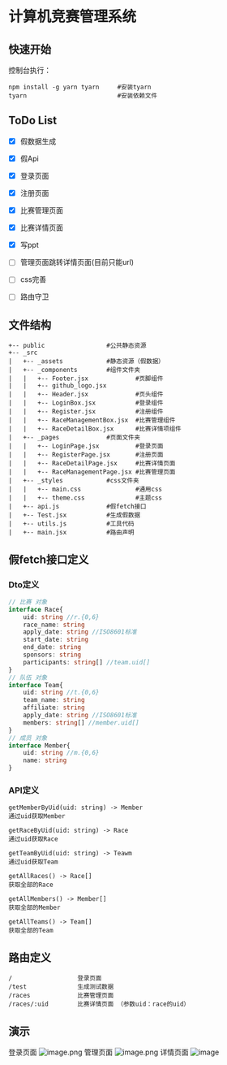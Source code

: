 # 计算机竞赛管理系统

## 快速开始
控制台执行：
```shell
npm install -g yarn tyarn     #安装tyarn
tyarn                         #安装依赖文件
```

## ToDo List
- [x] 假数据生成
- [x] 假Api
- [x] 登录页面
- [x] 注册页面
- [x] 比赛管理页面
- [x] 比赛详情页面
- [x] 写ppt
- [ ] 管理页面跳转详情页面(目前只能url)
- [ ] css完善
- [ ] 路由守卫


## 文件结构
```
+-- public                 #公共静态资源
+-- _src
|   +-- _assets            #静态资源（假数据）
|   +-- _components        #组件文件夹
|   |   +-- Footer.jsx             #页脚组件
|   |   +-- github_logo.jsx
|   |   +-- Header.jsx             #页头组件
|   |   +-- LoginBox.jsx           #登录组件
|   |   +-- Register.jsx           #注册组件
|   |   +-- RaceManagementBox.jsx  #比赛管理组件
|   |   +-- RaceDetailBox.jsx      #比赛详情项组件
|   +-- _pages             #页面文件夹
|   |   +-- LoginPage.jsx          #登录页面
|   |   +-- RegisterPage.jsx       #注册页面
|   |   +-- RaceDetailPage.jsx     #比赛详情页面
|   |   +-- RaceManagementPage.jsx #比赛管理页面
|   +-- _styles            #css文件夹
|   |   +-- main.css               #通用css
|   |   +-- theme.css              #主题css
|   +-- api.js             #假fetch接口
|   +-- Test.jsx           #生成假数据
|   +-- utils.js           #工具代码
|   +-- main.jsx           #路由声明
```

## 假fetch接口定义
### Dto定义
```ts
// 比赛 对象
interface Race{
    uid: string //r.{0,6}
    race_name: string
    apply_date: string //ISO8601标准
    start_date: string
    end_date: string
    sponsors: string
    participants: string[] //team.uid[]
}
// 队伍 对象
interface Team{
    uid: string //t.{0,6}
    team_name: string
    affiliate: string
    apply_date: string //ISO8601标准
    members: string[] //member.uid[]
}
// 成员 对象
interface Member{
    uid: string //m.{0,6}
    name: string
}
```
### API定义
```
getMemberByUid(uid: string) -> Member
通过uid获取Member

getRaceByUid(uid: string) -> Race
通过uid获取Race

getTeamByUid(uid: string) -> Teawm
通过uid获取Team

getAllRaces() -> Race[]
获取全部的Race

getAllMembers() -> Member[]
获取全部的Member

getAllTeams() -> Team[]
获取全部的Team
```
## 路由定义
```
/                  登录页面
/test              生成测试数据
/races             比赛管理页面
/races/:uid        比赛详情页面 （参数uid：race的uid）
```

## 演示

登录页面
![image.png](https://s2.loli.net/2024/10/19/43JqaIukTpwhzQ6.png)
管理页面
![image.png](https://s2.loli.net/2024/10/19/OIJPRAq4XrLz53h.png)
详情页面
![image](https://s2.loli.net/2024/10/19/gdoDjOJb1HutBFf.png)